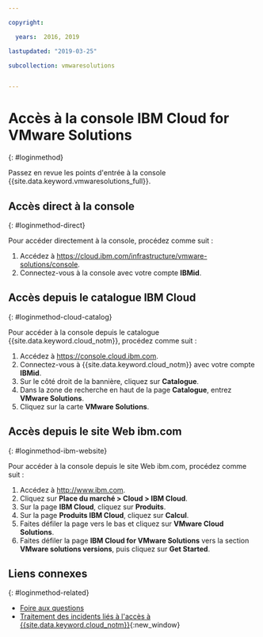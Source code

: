 ```yaml
---

copyright:

  years:  2016, 2019

lastupdated: "2019-03-25"

subcollection: vmwaresolutions


---
```


# Accès à la console IBM Cloud for VMware Solutions
{: #loginmethod}

Passez en revue les points d'entrée à la console {{site.data.keyword.vmwaresolutions_full}}.

## Accès direct à la console
{: #loginmethod-direct}

Pour accéder directement à la console, procédez comme suit :
1. Accédez à
   https://cloud.ibm.com/infrastructure/vmware-solutions/console.
2. Connectez-vous à la console avec votre compte **IBMid**.

## Accès depuis le catalogue IBM Cloud
{: #loginmethod-cloud-catalog}

Pour accéder à la console depuis le catalogue {{site.data.keyword.cloud_notm}}, procédez comme suit :
1. Accédez à https://console.cloud.ibm.com.
2. Connectez-vous à {{site.data.keyword.cloud_notm}} avec votre compte **IBMid**.
3. Sur le côté droit de la bannière, cliquez sur **Catalogue**.
4. Dans la zone de recherche en haut de la page **Catalogue**, entrez **VMware Solutions**.
5. Cliquez sur la carte **VMware Solutions**.

## Accès depuis le site Web ibm.com
{: #loginmethod-ibm-website}

Pour accéder à la console depuis le site Web ibm.com, procédez comme suit :
1. Accédez à http://www.ibm.com.
2. Cliquez sur **Place du marché > Cloud > IBM Cloud**.
2. Sur la page **IBM Cloud**, cliquez sur **Produits**.
3. Sur la page **Produits IBM Cloud**, cliquez sur **Calcul**.
4. Faites défiler la page vers le bas et cliquez sur **VMware Cloud Solutions**.
5. Faites défiler la page **IBM Cloud for VMware Solutions** vers la section **VMware solutions versions**, puis cliquez sur **Get Started**.

## Liens connexes
{: #loginmethod-related}

* [Foire aux questions](/docs/services/vmwaresolutions/vmonic?topic=vmware-solutions-faq)
* [Traitement des incidents liés à l'accès à {{site.data.keyword.cloud_notm}}](/docs/account?topic=account-accessing){:new_window}
